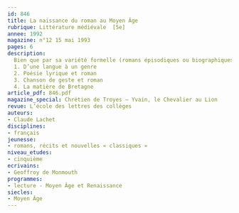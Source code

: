 ```yaml
---
id: 846
title: La naissance du roman au Moyen Âge
rubrique: Littérature médiévale  [5e]
annee: 1992
magazine: n°12 15 mai 1993
pages: 6
description: 
  Bien que par sa variété formelle (romans épisodiques ou biographiques, romans en vers ou en prose) et thématique (romans arthuriens, romans daventures non arthuriens, romans dits «réalistes»), le genre romanesque domine la littérature du XIIIe siècle en langue d’oïl (au nord de la Loire), sa naissance est somme toute assez récente puisquelle date de la seconde moitié du XIIe siècle, à une époque où la poésie lyrique et la chanson de geste connaissent les faveurs du public. Au demeurant, avant de définir un mode narratif, le mot «roman» désigne d’abord une langue…
  1. D’une langue à un genre
  2. Poésie lyrique et roman
  3. Chanson de geste et roman
  4. La matière de Bretagne
article_pdf: 846.pdf
magazine_special: Chrétien de Troyes – Yvain, le Chevalier au Lion
revue: L’école des lettres des collèges
auteurs:
- Claude Lachet
disciplines:
- français
jeunesse:
- romans, récits et nouvelles « classiques »
niveau_etudes:
- cinquième
ecrivains:
- Geoffroy de Monmouth
programmes:
- lecture - Moyen Âge et Renaissance
siecles:
- Moyen Âge
---
```

